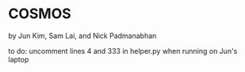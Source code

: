 # COSMOS
by Jun Kim, Sam Lai, and Nick Padmanabhan

to do:
    uncomment lines 4 and 333 in helper.py when running on Jun's laptop
